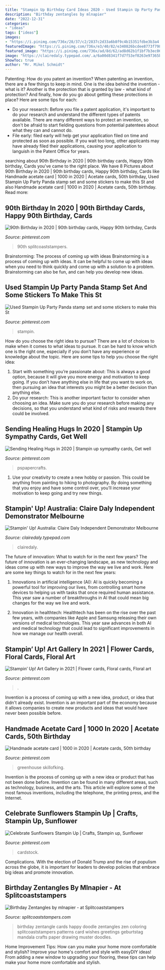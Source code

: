 ```yaml
---
title: "Stampin Up Birthday Card Ideas 2020 - Used Stampin Up Party Panda Stamp Set And Some Stickers To Make This St"
description: "Birthday zentangles by mlnapier"
date: "2022-12-31"
categories:
- "ideas"
tags: ["ideas"]
images:
- "https://i.pinimg.com/736x/28/37/c2/2837c2d33a6b8f9c4b15351fdbe3b3a4.jpg"
featuredImage: "https://i.pinimg.com/736x/e3/40/82/e340826bcdee8773f79826772cce8bab.jpg"
featured_image: "https://i.pinimg.com/736x/ad/8d/62/ad8d62b1f1bf7b3ec06b645be6a48e07.jpg"
image: "https://clairedaly.typepad.com/.a/6a00d8341f7d7f53ef0263e97365bc200b-600wi"
ShowToc: true
author: "Mr. Mikel Schmidt"
---
```



Patenting: How do you patent an invention?
When patenting an invention, there are a few things to keep in mind. One is the idea behind the invention - what is it? Another is the protection that is granted by law - what kind of protection? And finally, how do you go about getting these protections in place? Here are some tips for each: 
- Do your research: Before you file a patent application, it's important to do your research and understand the different types of patents available. There are many different ways to protect an invention, so don't be afraid to start fielding questions from potential patentees about what they can and cannot do. 
- File early: filed early will help get your application filed on time and protected as soon as possible. If you wait too long, other applicants may have already filed their applications, causing your application to languish in the Patent Office for years.

	

		
searching about 90th Birthday in 2020 | 90th birthday cards, Happy 90th birthday, Cards you've came to the right place. We have 8 Pictures about 90th Birthday in 2020 | 90th birthday cards, Happy 90th birthday, Cards like Handmade acetate card | 1000 in 2020 | Acetate cards, 50th birthday, Used Stampin Up Party Panda stamp set and some stickers to make this St and also Handmade acetate card | 1000 in 2020 | Acetate cards, 50th birthday. Read more:
		
    
## 90th Birthday In 2020 | 90th Birthday Cards, Happy 90th Birthday, Cards

<img loading=lazy src="https://i.pinimg.com/736x/3e/ea/3e/3eea3e6406a9b83720c0a8123d8f05ce.jpg" onerror="this.onerror=null;this.src='https://tse1.mm.bing.net/th?id=OIP.FO1YL4f9fKQYlpTYTgq9awHaJ4&amp;pid=15.1';" alt="90th Birthday in 2020 | 90th birthday cards, Happy 90th birthday, Cards">

_Source: pinterest.com_

>90th splitcoaststampers. 

	

Brainstorming: The process of coming up with ideas
Brainstorming is a process of coming up with ideas. It can be helpful to come up with ideas when you need to think quickly and come up with a solution to a problem. Brainstorming can also be fun, and can help you develop new ideas.

    
## Used Stampin Up Party Panda Stamp Set And Some Stickers To Make This St

<img loading=lazy src="https://i.pinimg.com/736x/e3/40/82/e340826bcdee8773f79826772cce8bab.jpg" onerror="this.onerror=null;this.src='https://tse2.mm.bing.net/th?id=OIP.Lp1HPb3_oERmwvRC1EvClwHaJ3&amp;pid=15.1';" alt="Used Stampin Up Party Panda stamp set and some stickers to make this St">

_Source: pinterest.com_

>stampin. 

	

How do you choose the right idea to pursue?
There are a lot of choices to make when it comes to what ideas to pursue. It can be hard to know which one is the right one, especially if you don’t have any experience or knowledge about the topic. Here are some tips to help you choose the right idea: 
1. Start with something you’re passionate about: This is always a good option, because it will give you more energy and motivation to keep going. If you don’t have anything else in life that you want to work on, then pursuing an idea that interests you might be a better decision than anything else. 
2. Do your research: This is another important factor to consider when choosing an idea. Make sure you do your research before making any decisions, so that you understand what kind of risks and rewards there could be involved. 

    
## Sending Healing Hugs In 2020 | Stampin Up Sympathy Cards, Get Well

<img loading=lazy src="https://i.pinimg.com/736x/28/37/c2/2837c2d33a6b8f9c4b15351fdbe3b3a4.jpg" onerror="this.onerror=null;this.src='https://tse2.mm.bing.net/th?id=OIP.eQfobalhHa_k9M20O2oBgwHaJF&amp;pid=15.1';" alt="Sending Healing Hugs in 2020 | Stampin up sympathy cards, Get well">

_Source: pinterest.com_

>pspapercrafts. 

	

1. Use your creativity to create a new hobby or passion. This could be anything from painting to hiking to photography. By doing something that you enjoy and have some control over, you’ll increase your motivation to keep going and try new things.

    
## Stampin&#039; Up! Australia: Claire Daly Independent Demonstrator Melbourne

<img loading=lazy src="https://clairedaly.typepad.com/.a/6a00d8341f7d7f53ef0263e97365bc200b-600wi" onerror="this.onerror=null;this.src='https://tse3.mm.bing.net/th?id=OIP.Ah3d9iLoxZrHDJJfsvTjtwHaKc&amp;pid=15.1';" alt="Stampin&#039; Up! Australia: Claire Daly Independent Demonstrator Melbourne">

_Source: clairedaly.typepad.com_

>clairedaly. 

	

The future of innovation: What to watch for in the next few years?
The future of innovation is an ever-changing landscape, as new technology and ideas come up with new ways to improve the way we live and work. Here are some key things to watch for in the next few years: 
1. Innovations in artificial intelligence (AI): AI is quickly becoming a powerful tool for improving our lives, from controlling smart home devices to helping us with tasks that once required human assistance. This year saw a number of breakthroughs in AI that could mean big changes for the way we live and work. 

2. Innovation in healthtech: Healthtech has been on the rise over the past few years, with companies like Apple and Samsung releasing their own versions of medical technologies. This year saw advances in both AI and medical technology that could lead to significant improvements in how we manage our health overall. 


    
## Stampin’ Up! Art Gallery In 2021 | Flower Cards, Floral Cards, Floral Art

<img loading=lazy src="https://i.pinimg.com/736x/ad/8d/62/ad8d62b1f1bf7b3ec06b645be6a48e07.jpg" onerror="this.onerror=null;this.src='https://tse3.mm.bing.net/th?id=OIP.8mzl5HHIb47Qt5qAr5RnkAHaJ3&amp;pid=15.1';" alt="Stampin’ Up! Art Gallery in 2021 | Flower cards, Floral cards, Floral art">

_Source: pinterest.com_

>. 

	

Invention is a process of coming up with a new idea, product, or idea that didn't already exist. Invention is an important part of the economy because it allows companies to create new products and ideas that would have never been possible before.

    
## Handmade Acetate Card | 1000 In 2020 | Acetate Cards, 50th Birthday

<img loading=lazy src="https://i.pinimg.com/736x/ac/9f/fa/ac9ffac498c1a82e1ca97169c847963d.jpg" onerror="this.onerror=null;this.src='https://tse4.mm.bing.net/th?id=OIP.LU1yaJcrpwJbLUOPsQVxvgHaJ3&amp;pid=15.1';" alt="Handmade acetate card | 1000 in 2020 | Acetate cards, 50th birthday">

_Source: pinterest.com_

>greenhouse skillofking. 

	

Invention is the process of coming up with a new idea or product that has not been done before. Invention can be found in many different areas, such as technology, business, and the arts. This article will explore some of the most famous inventions, including the telephone, the printing press, and the Internet.

    
## Celebrate Sunflowers Stampin Up | Crafts, Stampin Up, Sunflower

<img loading=lazy src="https://i.pinimg.com/736x/3f/81/59/3f8159c1bf0f93975d5d64889a2919bb.jpg" onerror="this.onerror=null;this.src='https://tse4.mm.bing.net/th?id=OIP.U0f_bzRl33f5D9pUdv7t3QHaKN&amp;pid=15.1';" alt="Celebrate Sunflowers Stampin Up | Crafts, Stampin up, Sunflower">

_Source: pinterest.com_

>cardstock. 

	

Complications. With the election of Donald Trump and the rise of populism across the globe, it is important for leaders to develop policies that embrace big ideas and promote innovation.

    
## Birthday Zentangles By Mlnapier - At Splitcoaststampers

<img loading=lazy src="http://images.splitcoaststampers.com/data/gallery/500/2010/08/04/Birthday_Zentangles_by_mlnapier.jpg" onerror="this.onerror=null;this.src='https://tse1.mm.bing.net/th?id=OIP.9cOrX4y61nOegWjN9ivlsQHaHP&amp;pid=15.1';" alt="Birthday Zentangles by mlnapier - at Splitcoaststampers">

_Source: splitcoaststampers.com_

>birthday zentangle cards happy doodle zentangles zen coloring splitcoaststampers patterns card wishes greetings geburtstag mandala crafts paper drawing muster doodles. 

	

Home Improvement Tips: How can you make your home more comfortable and stylish?
Improve your home's comfort and style with easyDIY ideas! From adding a new window to upgrading your flooring, these tips can help make your home more comfortable and stylish.

